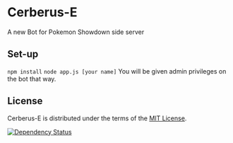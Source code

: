 # Cerberus-E 
A new Bot for Pokemon Showdown side server

Set-up
------
``npm install``
``node app.js [your name]``
You will be given admin privileges on the bot that way.

License
-------
Cerberus-E is distributed under the terms of the [MIT License][1].

  [1]: https://github.com/PowerHitter0418/Cerberus-E/blob/master/LICENSE

[![Dependency Status](https://david-dm.org/PowerHitter0418/Cerberus-E.svg)](https://david-dm.org/PowerHitter0418/Cerberus-E)
